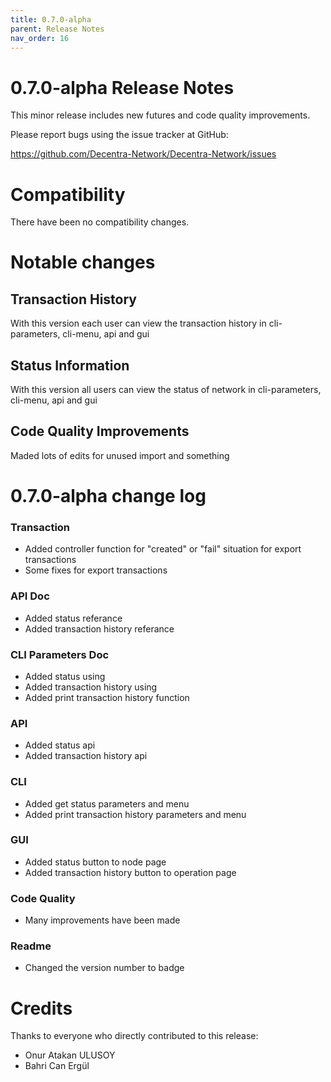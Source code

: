 ```yaml
---
title: 0.7.0-alpha
parent: Release Notes
nav_order: 16
---
```


# 0.7.0-alpha Release Notes

This minor release includes new futures and code quality improvements.

Please report bugs using the issue tracker at GitHub:

<https://github.com/Decentra-Network/Decentra-Network/issues>

# Compatibility

There have been no compatibility changes.

# Notable changes

## Transaction History

With this version each user can view the transaction history
in cli-parameters, cli-menu, api and gui

## Status Information

With this version all users can view the status of network
in cli-parameters, cli-menu, api and gui

## Code Quality Improvements

Maded lots of edits for unused import and something

# 0.7.0-alpha change log

### Transaction

- Added controller function for "created" or "fail" situation for export transactions
- Some fixes for export transactions

### API Doc

- Added status referance
- Added transaction history referance

### CLI Parameters Doc

- Added status using
- Added transaction history using
- Added print transaction history function

### API

- Added status api
- Added transaction history api

### CLI

- Added get status parameters and menu
- Added print transaction history parameters and menu

### GUI

- Added status button to node page
- Added transaction history button to operation page

### Code Quality

- Many improvements have been made

### Readme

- Changed the version number to badge

# Credits

Thanks to everyone who directly contributed to this release:

- Onur Atakan ULUSOY
- Bahri Can Ergül
